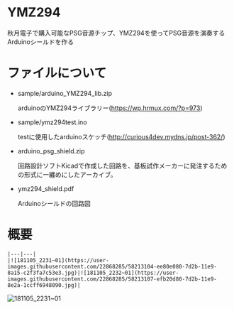 # YMZ294

秋月電子で購入可能なPSG音源チップ、YMZ294を使ってPSG音源を演奏するArduinoシールドを作る

# ファイルについて

- sample/arduino_YMZ294_lib.zip

  arduinoのYMZ294ライブラリー(<https://wp.hrmux.com/?p=973>)

- sample/ymz294test.ino

  testに使用したarduinoスケッチ(<http://curious4dev.mydns.jp/post-362/>)



- arduino_psg_shield.zip

  回路設計ソフトKicadで作成した回路を、基板試作メーカーに発注するための形式に一纏めにしたアーカイブ。

- ymz294_shield.pdf

  Arduinoシールドの回路図

# 概要

```
|---|---|
|![181105_2231~01](https://user-images.githubusercontent.com/22868285/58213104-ee80e080-7d2b-11e9-8a15-c2f3fa7c53e3.jpg)|![181105_2232~01](https://user-images.githubusercontent.com/22868285/58213107-efb20d80-7d2b-11e9-8e2a-1ccff6948090.jpg)|
```

![181105_2231~01](https://user-images.githubusercontent.com/22868285/58213104-ee80e080-7d2b-11e9-8a15-c2f3fa7c53e3.jpg)